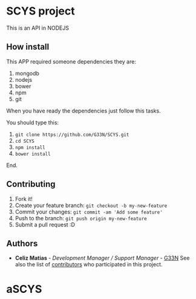 # SCYS project

This is an API in NODEJS

## How install
This APP required someone dependencies they are:
1. mongodb
2. nodejs
3. bower
3. npm
4. git

When you have ready the dependencies just follow this tasks.

You should type this:
1. `git clone https://github.com/G33N/SCYS.git`
2. `cd SCYS`
3. `npm install`
4. `bower install`

End.

## Contributing

1. Fork it!
2. Create your feature branch: `git checkout -b my-new-feature`
3. Commit your changes: `git commit -am 'Add some feature'`
4. Push to the branch: `git push origin my-new-feature`
5. Submit a pull request :D


## Authors

* **Celiz Matias** - *Development Manager / Support Manager* - [G33N](https://github.com/G33N)
See also the list of [contributors](https://github.com/G33N/IPOO/contributors) who participated in this project.
# aSCYS
